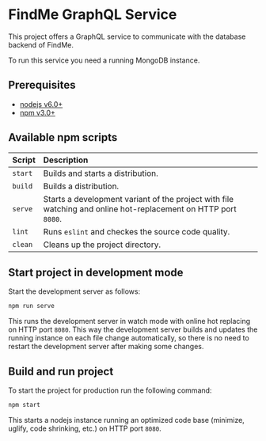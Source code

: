 # FindMe GraphQL Service

This project offers a GraphQL service to communicate with the database backend
of FindMe.

To run this service you need a running MongoDB instance.

## Prerequisites

- [nodejs v6.0+](https://nodejs.org)
- [npm v3.0+](https://nodejs.org)

## Available npm scripts

| Script  | Description                                                                                                    |
|:--------|:---------------------------------------------------------------------------------------------------------------|
| `start` | Builds and starts a distribution.                                                                              |
| `build` | Builds a distribution.                                                                                         |
| `serve` | Starts a development variant of the project with file watching and online hot-replacement on HTTP port `8080`. |
| `lint`  | Runs `eslint` and checkes the source code quality.                                                             |
| `clean` | Cleans up the project directory.                                                                               |

## Start project in development mode

Start the development server as follows:

```bash
npm run serve
```

This runs the development server in watch mode with online hot replacing on
HTTP port `8080`.
This way the development server builds and updates the running instance on
each file change automatically,
so there is no need to restart the development server after making some changes.

## Build and run project

To start the project for production run the following command:

```bash
npm start
```

This starts a nodejs instance running an optimized code base
(minimize, uglify, code shrinking, etc.)
on HTTP port `8080`.
